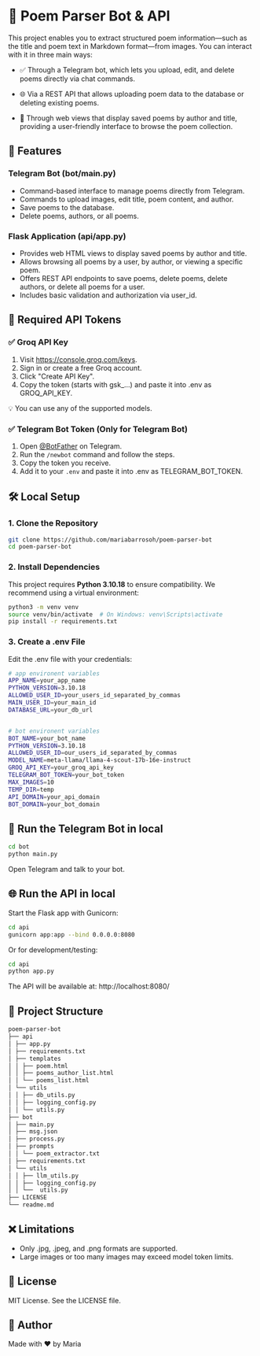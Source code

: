 # 📝 Poem Parser Bot & API

This project enables you to extract structured poem information—such as the title and poem text in Markdown format—from images. You can interact with it in three main ways:

- ✅ Through a Telegram bot, which lets you upload, edit, and delete poems directly via chat commands.

- 🌐 Via a REST API that allows uploading poem data to the database or deleting existing poems.

- 📄 Through web views that display saved poems by author and title, providing a user-friendly interface to browse the poem collection.


## 🚀 Features

### Telegram Bot (bot/main.py)
- Command-based interface to manage poems directly from Telegram.
- Commands to upload images, edit title, poem content, and author.
- Save poems to the database.
- Delete poems, authors, or all poems.

### Flask Application (api/app.py)
- Provides web HTML views to display saved poems by author and title.
- Allows browsing all poems by a user, by author, or viewing a specific poem.
- Offers REST API endpoints to save poems, delete poems, delete authors, or delete all poems for a user.
- Includes basic validation and authorization via user_id.


## 🔑 Required API Tokens

### ✅ Groq API Key
1. Visit https://console.groq.com/keys.
2. Sign in or create a free Groq account.
3. Click "Create API Key".
4. Copy the token (starts with gsk_...) and paste it into .env as GROQ_API_KEY.


💡 You can use any of the supported models.

### ✅ Telegram Bot Token (Only for Telegram Bot)
1. Open [@BotFather](https://t.me/BotFather) on Telegram.
2. Run the `/newbot` command and follow the steps.
3. Copy the token you receive.
4. Add it to your `.env` and paste it into .env as TELEGRAM_BOT_TOKEN.


## 🛠️ Local Setup

### 1. Clone the Repository

```bash
git clone https://github.com/mariabarrosoh/poem-parser-bot
cd poem-parser-bot
```

### 2. Install Dependencies
This project requires **Python 3.10.18** to ensure compatibility.
We recommend using a virtual environment:
```bash
python3 -m venv venv
source venv/bin/activate  # On Windows: venv\Scripts\activate
pip install -r requirements.txt
```

### 3. Create a .env File
Edit the .env file with your credentials:
```bash
# app environent variables
APP_NAME=your_app_name
PYTHON_VERSION=3.10.18
ALLOWED_USER_ID=your_users_id_separated_by_commas
MAIN_USER_ID=your_main_id
DATABASE_URL=your_db_url


# bot environent variables
BOT_NAME=your_bot_name
PYTHON_VERSION=3.10.18
ALLOWED_USER_ID=our_users_id_separated_by_commas
MODEL_NAME=meta-llama/llama-4-scout-17b-16e-instruct
GROQ_API_KEY=your_groq_api_key
TELEGRAM_BOT_TOKEN=your_bot_token
MAX_IMAGES=10
TEMP_DIR=temp
API_DOMAIN=your_api_domain
BOT_DOMAIN=your_bot_domain
```

## 🤖 Run the Telegram Bot in local
```bash
cd bot
python main.py
```

Open Telegram and talk to your bot.

## 🌐 Run the API in local
Start the Flask app with Gunicorn:
```bash
cd api
gunicorn app:app --bind 0.0.0.0:8080
```

Or for development/testing:
```bash
cd api
python app.py
```

The API will be available at:
http://localhost:8080/


## 📁 Project Structure

```bash
poem-parser-bot
├── api
│ ├── app.py
│ ├── requirements.txt
│ ├── templates
│ │ ├── poem.html
│ │ ├── poems_author_list.html
│ │ └── poems_list.html
│ └── utils
│ │ ├── db_utils.py
│ │ ├── logging_config.py
│ │ └── utils.py
├── bot
│ ├── main.py
│ ├── msg.json
│ ├── process.py
│ ├── prompts
│ │ └── poem_extractor.txt
│ ├── requirements.txt
│ └── utils
│ │ ├── llm_utils.py
│ │ ├── logging_config.py
│ │ └──  utils.py
├── LICENSE
└── readme.md
```


## ❌ Limitations
- Only .jpg, .jpeg, and .png formats are supported.
- Large images or too many images may exceed model token limits.

## 📄 License
MIT License. See the LICENSE file.

## 👤 Author
Made with ❤️ by Maria
